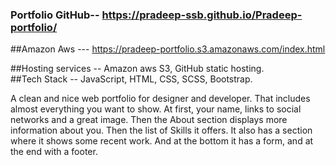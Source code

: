### Portfolio GitHub--  https://pradeep-ssb.github.io/Pradeep-portfolio/
##Amazon Aws --- https://pradeep-portfolio.s3.amazonaws.com/index.html

##Hosting services -- Amazon aws S3, GitHub static hosting.<br />
##Tech Stack -- JavaScript, HTML, CSS, SCSS, Bootstrap.



A clean and nice web portfolio for designer and developer. That includes almost everything you want to show. At first, your name, links to social networks and a great image. Then the About section displays more information about you. Then the list of Skills it offers. It also has a section where it shows some recent work. And at the bottom it has a form, and at the end with a footer.
